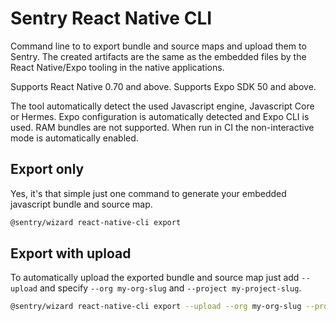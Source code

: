 
# Sentry React Native CLI

Command line to to export bundle and source maps and upload them to Sentry.
The created artifacts are the same as the embedded files by the React Native/Expo tooling
in the native applications.

Supports React Native 0.70 and above.
Supports Expo SDK 50 and above.

The tool automatically detect the used Javascript engine, Javascript Core or Hermes. Expo configuration is automatically detected and Expo CLI is used. RAM bundles are not supported. When run in CI the non-interactive mode is automatically enabled.

## Export only

Yes, it's that simple just one command to generate your embedded javascript bundle and source map.

```bash
@sentry/wizard react-native-cli export
```

## Export with upload

To automatically upload the exported bundle and source map just add `--upload` and specify `--org my-org-slug` and `--project my-project-slug`.

```bash
@sentry/wizard react-native-cli export --upload --org my-org-slug --project my-project-slug
```
